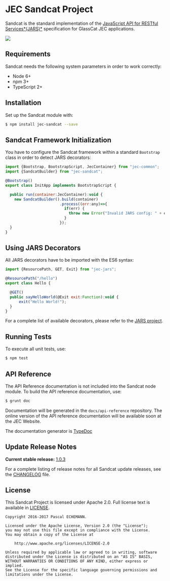 # JEC Sandcat Project

Sandcat is the standard implementation of the [JavaScript API for RESTful Services*(JARS)*][jec-jars-url]
specification for GlassCat JEC applications.

[![][jec-logo]][jec-url]

## Requirements

Sandcat needs the following system parameters in order to work correctly:

- Node 6+
- npm 3+
- TypeScript 2+

## Installation

Set up the Sandcat module with:

```bash
$ npm install jec-sandcat --save
```

## Sandcat Framework Initialization

You have to configure the Sandcat framework within a standard `Bootstrap` class
in order to detect JARS decorators:

```javascript
import {Bootstrap, BootstrapScript, JecContainer} from "jec-common";
import {SandcatBuilder} from "jec-sandcat";

@Bootstrap()
export class InitApp implements BootstrapScript {

  public run(container:JecContainer):void {
    new SandcatBuilder().build(container)
                        .process((err:any)=>{
                          if(err) {
                            throw new Error("Invalid JARS config: " + err);
                          }
                        });
  }
}
```

## Using JARS Decorators

All JARS decorators have to be imported with the ES6 syntax:

```javascript
import {ResourcePath, GET, Exit} from "jec-jars";

@ResourcePath("/hello")
export class Hello {

  @GET()
  public sayHelloWorld(@Exit exit:Function):void {
      exit("Hello World!");
  }
}
```

For a complete list of available decorators, please refer to the [JARS project][jec-jars-url].

## Running Tests

To execute all unit tests, use:

```bash
$ npm test
```

## API Reference

The API Reference documentation is not included into the Sandcat node module. To build the API reference documentation, use:

```bash
$ grunt doc
```

Documentation will be generated in the `docs/api-reference` repository.
The online version of the  API reference documentation will be available soon at the JEC Website.

The documentation generator is [TypeDoc](http://typedoc.org/)

## Update Release Notes

**Current stable release:** [1.0.3](CHANGELOG.md#jec-sandcat-1.0.3)
 
For a complete listing of release notes for all Sandcat update releases, see the [CHANGELOG](CHANGELOG.md) file. 

## License
This Sandcat Project is licensed under Apache 2.0. Full license text is available in [LICENSE](LICENSE).

```
Copyright 2016-2017 Pascal ECHEMANN.

Licensed under the Apache License, Version 2.0 (the "License");
you may not use this file except in compliance with the License.
You may obtain a copy of the License at

    http://www.apache.org/licenses/LICENSE-2.0

Unless required by applicable law or agreed to in writing, software
distributed under the License is distributed on an "AS IS" BASIS,
WITHOUT WARRANTIES OR CONDITIONS OF ANY KIND, either express or implied.
See the License for the specific language governing permissions and
limitations under the License.
```

[jec-url]: https://github.com/pechemann/JEC
[jec-jars-url]: https://github.com/pechemann/jec-jars
[jec-logo]: https://raw.githubusercontent.com/pechemann/JEC/master/assets/jec-logos/jec-logo.png